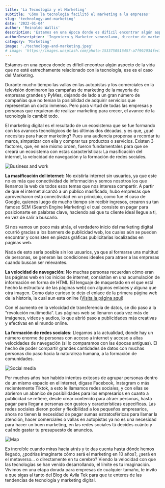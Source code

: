 ```yaml
---
title: 'La Tecnología y el Marketing'
subtitle: 'Cómo la tecnología facilitó el marketing a la empresas'
slug: 'technology-and-marketing'
date: '2022-01-04'
author: 'Reinaldo Wallis'
description: 'Estamos en una época donde es difícil encontrar algún aspecto de la vida que no esté estrechamente relacionado con la tecnología, ese es el caso del Marketing'
authorDescription: 'Ingeniero y Marketer venezolano, director de marketing de Avila Tek'
category: 'Marketing'
image: './technology-and-marketing.jpeg'
# image: 'https://images.unsplash.com/photo-1533750516457-a7f992034fec?ixlib=rb-1.2.1&ixid=MnwxMjA3fDB8MHxwaG90by1wYWdlfHx8fGVufDB8fHx8&auto=format&fit=crop&w=3006&q=80'
---
```

Estamos en una época donde es difícil encontrar algún aspecto de la vida que no esté estrechamente relacionado con la tecnología, ese es el caso del Marketing.

Durante mucho tiempo las vallas en las autopistas y los comerciales en la televisión dominaron las campañas de marketing de la mayoría de empresas grandes y PyMes, dejando de lado a un gran número de compañías que no tenían la posibilidad de adquirir servicios que representan un costo inmenso. Pero para virtud de todas las empresas y personas que requieran de realizar marketing para crecer, el avance de la tecnología lo cambió todo.

El marketing digital es el resultado de un ecosistema que se fue formando con los avances tecnológicos de las últimas dos décadas, y es que, ¿qué necesitas para hacer marketing? Pues una audiencia propensa a recordar tu marca, simpatizar con ella y comprar tus productos o servicios. Existen 3 factores, que, en ese mismo orden, fueron fundamentales para que se creará un ecosistema con estas características: La masificación del internet, la velocidad de navegación y la formación de redes sociales.

<!-- First image -->
![Business and work](https://images.unsplash.com/photo-1533750516457-a7f992034fec?ixlib=rb-1.2.1&ixid=MnwxMjA3fDB8MHxwaG90by1wYWdlfHx8fGVufDB8fHx8&auto=format&fit=crop&w=3006&q=80)

**La masificación del internet:** No existiría internet sin usuarios, ya que este no es más que conectividad de información y somos nosotros los que llenamos la web de todos esos temas que nos interesa compartir. A partir de que el internet alcanzó a un público masificado, hubo empresas que aprovecharon esta conectividad en un principio, como fue el caso de Google, quienes luego de mucho tiempo sin recibir ingresos, crearon su tan famoso SEM (Search Engine Marketing) el cual consiste en pagar para posicionarte en palabras clave, haciendo así que tu cliente ideal llegue a ti, en vez de salir a buscarlo.

Si nos vamos un poco más atrás, el verdadero inicio del marketing digital ocurrió gracias a los banners de publicidad web, los cuales aún se pueden encontrar y consisten en piezas gráficas publicitarias localizadas en páginas web.

Nada de esto sería posible sin los usuarios, ya que al formarse una multitud de personas, se generan las condiciones ideales para atraer a las empresas cuando buscan ser relevantes.

**La velocidad de navegación:** No muchas personas recuerdan cómo eran las páginas web en los inicios de internet, consistían en una acumulación de información en forma de HTML (El lenguaje de maquetado en el que está hecho la estructura de las páginas web) con algunos enlaces y alguna que otra imagen. Como dato curioso te dejo el enlace de la primera página web de la historia, la cual aun esta online (<u>[Visita la página aquí](http://info.cern.ch/hypertext/WWW/TheProject.html)</u>)

Con el aumento en la velocidad de transferencia de datos, se dio paso a la “revolución multimedia”. Las páginas web se llenaron cada vez más de imágenes, videos y audios, lo que abrió paso a publicidades más creativas y efectivas en el mundo online.

**La formación de redes sociales:** Llegamos a la actualidad, donde hay un número enorme de personas con acceso a internet y acceso a altas velocidades de navegación (si lo comparamos con las épocas antiguas). El hecho de poder compartir grandes cantidades de datos con muchas personas dio paso hacia la naturaleza humana, a la formación de comunidades.

<!-- Second image -->
![Social media](https://images.unsplash.com/photo-1611926653458-09294b3142bf?ixlib=rb-1.2.1&ixid=MnwxMjA3fDB8MHxwaG90by1wYWdlfHx8fGVufDB8fHx8&auto=format&fit=crop&w=1770&q=80)

Por muchos años han habido intentos exitosos de agrupar personas dentro de un mismo espacio en el internet, dígase Facebook, Instagram o más recientemente Tiktok, a esto le llamamos redes sociales, y con ellas se abrieron un abanico de posibilidades para los empresarios en cuanto a publicidad se refiere, desde crear contenido para atraer personas, hasta pagar para llegar a personas con gustos y características específicas.
Las redes sociales dieron poder y flexibilidad a los pequeños empresarios, ahora no tienen la necesidad de pagar sumas estratosféricas para llamar la atención, hacer comerciales o vallas en autopistas ya no es una necesidad para hacer un buen marketing, en las redes sociales tú decides cuánto y cuándo gastar tu presupuesto de anuncios.

<!-- Third image -->
![Map](https://images.unsplash.com/photo-1446776653964-20c1d3a81b06?ixlib=rb-1.2.1&ixid=MnwxMjA3fDB8MHxwaG90by1wYWdlfHx8fGVufDB8fHx8&auto=format&fit=crop&w=1771&q=80)

Es increíble cuando miras hacia atrás y te das cuenta hasta dónde hemos llegado, ¿podrías imaginarte cómo será el marketing en 10 años?, ¿será en el metaverso… o directamente en tu cerebro? Viendo la velocidad con que las tecnologías se han venido desarrollando, el límite es tu imaginación.
Vivimos en una etapa dorada para empresas de cualquier tamaño, te invito a que sigas al tanto del Blog de Avila Tek para que te enteres de las tendencias de tecnología y marketing digital.
